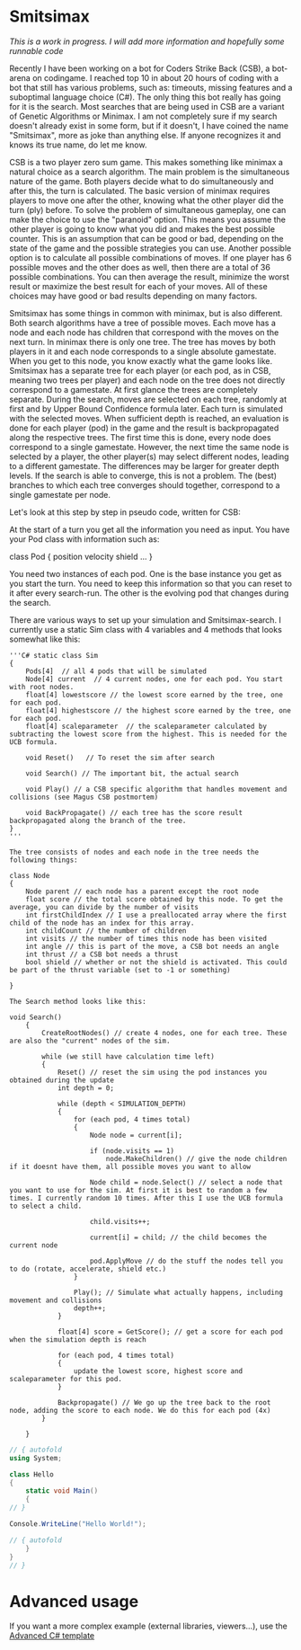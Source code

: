 # Smitsimax

*This is a work in progress. I will add more information and hopefully some runnable code*

Recently I have been working on a bot for Coders Strike Back (CSB), a bot-arena on codingame. I reached top 10 in about 20 hours of coding with a bot that still has various problems, such as: timeouts, missing features and a suboptimal language choice (C#). The only thing this bot really has going for it is the search. Most searches that are being used in CSB are a variant of Genetic Algorithms or Minimax. I am not completely sure if my search doesn't already exist in some form, but if it doesn't, I have coined the name "Smitsimax", more as joke than anything else. If anyone recognizes it and knows its true name, do let me know.

CSB is a two player zero sum game. This makes something like minimax a natural choice as a search algorithm. The main problem is the simultaneous nature of the game. Both players decide what to do simultaneously and after this, the turn is calculated. The basic version of minimax requires players to move one after the other, knowing what the other player did the turn (ply) before. To solve the problem of simultaneous gameplay, one can make the choice to use the "paranoid" option. This means you assume the other player is going to know what you did and makes the best possible counter. This is an assumption that can be good or bad, depending on the state of the game and the possible strategies you can use. Another possible option is to calculate all possible combinations of moves. If one player has 6 possible moves and the other does as well, then there are a total of 36 possible combinations. You can then average the result, minimize the worst result or maximize the best result for each of your moves. All of these choices may have good or bad results depending on many factors.

Smitsimax has some things in common with minimax, but is also different. Both search algorithms have a tree of possible moves. Each move has a node and each node has children that correspond with the moves on the next turn. In minimax there is only one tree. The tree has moves by both players in it and each node corresponds to a single absolute gamestate. When you get to this node, you know exactly what the game looks like. Smitsimax has a separate tree for each player (or each pod, as in CSB, meaning two trees per player) and each node on the tree does not directly correspond to a gamestate. At first glance the trees are completely separate. During the search, moves are selected on each tree, randomly at first and by Upper Bound Confidence formula later. Each turn is simulated with the selected moves. When sufficient depth is reached, an evaluation is done for each player (pod) in the game and the result is backpropagated along the respective trees. The first time this is done, every node does correspond to a single gamestate. However, the next time the same node is selected by a player, the other player(s) may select different nodes, leading to a different gamestate. The differences may be larger for greater depth levels. If the search is able to converge, this is not a problem. The (best) branches to which each tree converges should together, correspond to a single gamestate per node. 

Let's look at this step by step in pseudo code, written for CSB:


At the start of a turn you get all the information you need as input. You have your Pod class with information such as:

class Pod
{
    position
    velocity
    shield 
    ...
}

You need two instances of each pod. One is the base instance you get as you start the turn. You need to keep this information so that you can reset to it after every search-run. The other is the evolving pod that changes during the search.

There are various ways to set up your simulation and Smitsimax-search. I currently use a static Sim class with 4 variables and 4 methods that looks somewhat like this:

    '''C# static class Sim
    {
        Pods[4]  // all 4 pods that will be simulated
        Node[4] current  // 4 current nodes, one for each pod. You start with root nodes.
        float[4] lowestscore // the lowest score earned by the tree, one for each pod.
        float[4] highestscore // the highest score earned by the tree, one for each pod.
        float[4] scaleparameter  // the scaleparameter calculated by subtracting the lowest score from the highest. This is needed for the UCB formula.
        
        void Reset()   // To reset the sim after search
        
        void Search() // The important bit, the actual search
        
        void Play() // a CSB specific algorithm that handles movement and collisions (see Magus CSB postmortem)
        
        void BackPropagate() // each tree has the score result backpropagated along the branch of the tree.
    }
    '''
    
    The tree consists of nodes and each node in the tree needs the following things:
    
    class Node 
    {
        Node parent // each node has a parent except the root node
        float score // the total score obtained by this node. To get the average, you can divide by the number of visits
        int firstChildIndex // I use a preallocated array where the first child of the node has an index for this array.
        int childCount // the number of children
        int visits // the number of times this node has been visited
        int angle // this is part of the move, a CSB bot needs an angle
        int thrust // a CSB bot needs a thrust
        bool shield // whether or not the shield is activated. This could be part of the thrust variable (set to -1 or something)
    
    }
 
    The Search method looks like this:
    
    void Search()
        {
            CreateRootNodes() // create 4 nodes, one for each tree. These are also the "current" nodes of the sim.

            while (we still have calculation time left)
            {
                Reset() // reset the sim using the pod instances you obtained during the update
                int depth = 0;

                while (depth < SIMULATION_DEPTH)
                {
                    for (each pod, 4 times total)
                    {
                        Node node = current[i];

                        if (node.visits == 1)
                            node.MakeChildren() // give the node children if it doesnt have them, all possible moves you want to allow

                        Node child = node.Select() // select a node that you want to use for the sim. At first it is best to random a few times. I currently random 10 times. After this I use the UCB formula to select a child. 

                        child.visits++;

                        current[i] = child; // the child becomes the current node

                        pod.ApplyMove // do the stuff the nodes tell you to do (rotate, accelerate, shield etc.)
                    }

                    Play(); // Simulate what actually happens, including movement and collisions
                    depth++;
                }
                
                float[4] score = GetScore(); // get a score for each pod when the simulation depth is reach

                for (each pod, 4 times total)
                {
                    update the lowest score, highest score and scaleparameter for this pod. 
                }

                Backpropagate() // We go up the tree back to the root node, adding the score to each node. We do this for each pod (4x)
            }

        }
    
    




```C# runnable
// { autofold
using System;

class Hello 
{
    static void Main() 
    {
// }

Console.WriteLine("Hello World!");

// { autofold
    }
}
// }
```

# Advanced usage

If you want a more complex example (external libraries, viewers...), use the [Advanced C# template](https://tech.io/select-repo/386)
